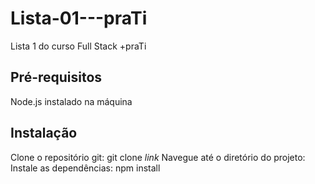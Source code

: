 # Lista-01---praTi
Lista 1 do curso Full Stack +praTi

## Pré-requisitos
  Node.js instalado na máquina

## Instalação
  Clone o repositório git: git clone *link*
  Navegue até o diretório do projeto:
  Instale as dependências: npm install
